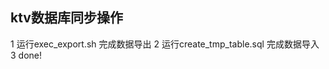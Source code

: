 ktv数据库同步操作
-----------------------------------------------------
1 运行exec_export.sh 完成数据导出
2 运行create_tmp_table.sql 完成数据导入
3 done!
